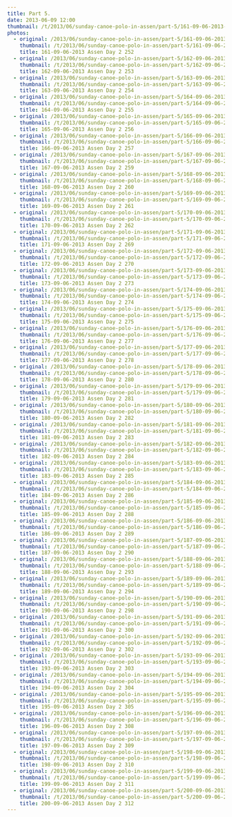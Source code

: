 ```yaml
---
title: Part 5.
date: 2013-06-09 12:00
thumbnail: /t/2013/06/sunday-canoe-polo-in-assen/part-5/161-09-06-2013-assen-day-2-252.jpg
photos:
  - original: /2013/06/sunday-canoe-polo-in-assen/part-5/161-09-06-2013-assen-day-2-252.jpg
    thumbnail: /t/2013/06/sunday-canoe-polo-in-assen/part-5/161-09-06-2013-assen-day-2-252.jpg
    title: 161-09-06-2013 Assen Day 2 252
  - original: /2013/06/sunday-canoe-polo-in-assen/part-5/162-09-06-2013-assen-day-2-253.jpg
    thumbnail: /t/2013/06/sunday-canoe-polo-in-assen/part-5/162-09-06-2013-assen-day-2-253.jpg
    title: 162-09-06-2013 Assen Day 2 253
  - original: /2013/06/sunday-canoe-polo-in-assen/part-5/163-09-06-2013-assen-day-2-254.jpg
    thumbnail: /t/2013/06/sunday-canoe-polo-in-assen/part-5/163-09-06-2013-assen-day-2-254.jpg
    title: 163-09-06-2013 Assen Day 2 254
  - original: /2013/06/sunday-canoe-polo-in-assen/part-5/164-09-06-2013-assen-day-2-255.jpg
    thumbnail: /t/2013/06/sunday-canoe-polo-in-assen/part-5/164-09-06-2013-assen-day-2-255.jpg
    title: 164-09-06-2013 Assen Day 2 255
  - original: /2013/06/sunday-canoe-polo-in-assen/part-5/165-09-06-2013-assen-day-2-256.jpg
    thumbnail: /t/2013/06/sunday-canoe-polo-in-assen/part-5/165-09-06-2013-assen-day-2-256.jpg
    title: 165-09-06-2013 Assen Day 2 256
  - original: /2013/06/sunday-canoe-polo-in-assen/part-5/166-09-06-2013-assen-day-2-257.jpg
    thumbnail: /t/2013/06/sunday-canoe-polo-in-assen/part-5/166-09-06-2013-assen-day-2-257.jpg
    title: 166-09-06-2013 Assen Day 2 257
  - original: /2013/06/sunday-canoe-polo-in-assen/part-5/167-09-06-2013-assen-day-2-259.jpg
    thumbnail: /t/2013/06/sunday-canoe-polo-in-assen/part-5/167-09-06-2013-assen-day-2-259.jpg
    title: 167-09-06-2013 Assen Day 2 259
  - original: /2013/06/sunday-canoe-polo-in-assen/part-5/168-09-06-2013-assen-day-2-260.jpg
    thumbnail: /t/2013/06/sunday-canoe-polo-in-assen/part-5/168-09-06-2013-assen-day-2-260.jpg
    title: 168-09-06-2013 Assen Day 2 260
  - original: /2013/06/sunday-canoe-polo-in-assen/part-5/169-09-06-2013-assen-day-2-261.jpg
    thumbnail: /t/2013/06/sunday-canoe-polo-in-assen/part-5/169-09-06-2013-assen-day-2-261.jpg
    title: 169-09-06-2013 Assen Day 2 261
  - original: /2013/06/sunday-canoe-polo-in-assen/part-5/170-09-06-2013-assen-day-2-262.jpg
    thumbnail: /t/2013/06/sunday-canoe-polo-in-assen/part-5/170-09-06-2013-assen-day-2-262.jpg
    title: 170-09-06-2013 Assen Day 2 262
  - original: /2013/06/sunday-canoe-polo-in-assen/part-5/171-09-06-2013-assen-day-2-269.jpg
    thumbnail: /t/2013/06/sunday-canoe-polo-in-assen/part-5/171-09-06-2013-assen-day-2-269.jpg
    title: 171-09-06-2013 Assen Day 2 269
  - original: /2013/06/sunday-canoe-polo-in-assen/part-5/172-09-06-2013-assen-day-2-270.jpg
    thumbnail: /t/2013/06/sunday-canoe-polo-in-assen/part-5/172-09-06-2013-assen-day-2-270.jpg
    title: 172-09-06-2013 Assen Day 2 270
  - original: /2013/06/sunday-canoe-polo-in-assen/part-5/173-09-06-2013-assen-day-2-273.jpg
    thumbnail: /t/2013/06/sunday-canoe-polo-in-assen/part-5/173-09-06-2013-assen-day-2-273.jpg
    title: 173-09-06-2013 Assen Day 2 273
  - original: /2013/06/sunday-canoe-polo-in-assen/part-5/174-09-06-2013-assen-day-2-274.jpg
    thumbnail: /t/2013/06/sunday-canoe-polo-in-assen/part-5/174-09-06-2013-assen-day-2-274.jpg
    title: 174-09-06-2013 Assen Day 2 274
  - original: /2013/06/sunday-canoe-polo-in-assen/part-5/175-09-06-2013-assen-day-2-275.jpg
    thumbnail: /t/2013/06/sunday-canoe-polo-in-assen/part-5/175-09-06-2013-assen-day-2-275.jpg
    title: 175-09-06-2013 Assen Day 2 275
  - original: /2013/06/sunday-canoe-polo-in-assen/part-5/176-09-06-2013-assen-day-2-277.jpg
    thumbnail: /t/2013/06/sunday-canoe-polo-in-assen/part-5/176-09-06-2013-assen-day-2-277.jpg
    title: 176-09-06-2013 Assen Day 2 277
  - original: /2013/06/sunday-canoe-polo-in-assen/part-5/177-09-06-2013-assen-day-2-278.jpg
    thumbnail: /t/2013/06/sunday-canoe-polo-in-assen/part-5/177-09-06-2013-assen-day-2-278.jpg
    title: 177-09-06-2013 Assen Day 2 278
  - original: /2013/06/sunday-canoe-polo-in-assen/part-5/178-09-06-2013-assen-day-2-280.jpg
    thumbnail: /t/2013/06/sunday-canoe-polo-in-assen/part-5/178-09-06-2013-assen-day-2-280.jpg
    title: 178-09-06-2013 Assen Day 2 280
  - original: /2013/06/sunday-canoe-polo-in-assen/part-5/179-09-06-2013-assen-day-2-281.jpg
    thumbnail: /t/2013/06/sunday-canoe-polo-in-assen/part-5/179-09-06-2013-assen-day-2-281.jpg
    title: 179-09-06-2013 Assen Day 2 281
  - original: /2013/06/sunday-canoe-polo-in-assen/part-5/180-09-06-2013-assen-day-2-282.jpg
    thumbnail: /t/2013/06/sunday-canoe-polo-in-assen/part-5/180-09-06-2013-assen-day-2-282.jpg
    title: 180-09-06-2013 Assen Day 2 282
  - original: /2013/06/sunday-canoe-polo-in-assen/part-5/181-09-06-2013-assen-day-2-283.jpg
    thumbnail: /t/2013/06/sunday-canoe-polo-in-assen/part-5/181-09-06-2013-assen-day-2-283.jpg
    title: 181-09-06-2013 Assen Day 2 283
  - original: /2013/06/sunday-canoe-polo-in-assen/part-5/182-09-06-2013-assen-day-2-284.jpg
    thumbnail: /t/2013/06/sunday-canoe-polo-in-assen/part-5/182-09-06-2013-assen-day-2-284.jpg
    title: 182-09-06-2013 Assen Day 2 284
  - original: /2013/06/sunday-canoe-polo-in-assen/part-5/183-09-06-2013-assen-day-2-285.jpg
    thumbnail: /t/2013/06/sunday-canoe-polo-in-assen/part-5/183-09-06-2013-assen-day-2-285.jpg
    title: 183-09-06-2013 Assen Day 2 285
  - original: /2013/06/sunday-canoe-polo-in-assen/part-5/184-09-06-2013-assen-day-2-286.jpg
    thumbnail: /t/2013/06/sunday-canoe-polo-in-assen/part-5/184-09-06-2013-assen-day-2-286.jpg
    title: 184-09-06-2013 Assen Day 2 286
  - original: /2013/06/sunday-canoe-polo-in-assen/part-5/185-09-06-2013-assen-day-2-288.jpg
    thumbnail: /t/2013/06/sunday-canoe-polo-in-assen/part-5/185-09-06-2013-assen-day-2-288.jpg
    title: 185-09-06-2013 Assen Day 2 288
  - original: /2013/06/sunday-canoe-polo-in-assen/part-5/186-09-06-2013-assen-day-2-289.jpg
    thumbnail: /t/2013/06/sunday-canoe-polo-in-assen/part-5/186-09-06-2013-assen-day-2-289.jpg
    title: 186-09-06-2013 Assen Day 2 289
  - original: /2013/06/sunday-canoe-polo-in-assen/part-5/187-09-06-2013-assen-day-2-290.jpg
    thumbnail: /t/2013/06/sunday-canoe-polo-in-assen/part-5/187-09-06-2013-assen-day-2-290.jpg
    title: 187-09-06-2013 Assen Day 2 290
  - original: /2013/06/sunday-canoe-polo-in-assen/part-5/188-09-06-2013-assen-day-2-293.jpg
    thumbnail: /t/2013/06/sunday-canoe-polo-in-assen/part-5/188-09-06-2013-assen-day-2-293.jpg
    title: 188-09-06-2013 Assen Day 2 293
  - original: /2013/06/sunday-canoe-polo-in-assen/part-5/189-09-06-2013-assen-day-2-294.jpg
    thumbnail: /t/2013/06/sunday-canoe-polo-in-assen/part-5/189-09-06-2013-assen-day-2-294.jpg
    title: 189-09-06-2013 Assen Day 2 294
  - original: /2013/06/sunday-canoe-polo-in-assen/part-5/190-09-06-2013-assen-day-2-298.jpg
    thumbnail: /t/2013/06/sunday-canoe-polo-in-assen/part-5/190-09-06-2013-assen-day-2-298.jpg
    title: 190-09-06-2013 Assen Day 2 298
  - original: /2013/06/sunday-canoe-polo-in-assen/part-5/191-09-06-2013-assen-day-2-300.jpg
    thumbnail: /t/2013/06/sunday-canoe-polo-in-assen/part-5/191-09-06-2013-assen-day-2-300.jpg
    title: 191-09-06-2013 Assen Day 2 300
  - original: /2013/06/sunday-canoe-polo-in-assen/part-5/192-09-06-2013-assen-day-2-302.jpg
    thumbnail: /t/2013/06/sunday-canoe-polo-in-assen/part-5/192-09-06-2013-assen-day-2-302.jpg
    title: 192-09-06-2013 Assen Day 2 302
  - original: /2013/06/sunday-canoe-polo-in-assen/part-5/193-09-06-2013-assen-day-2-303.jpg
    thumbnail: /t/2013/06/sunday-canoe-polo-in-assen/part-5/193-09-06-2013-assen-day-2-303.jpg
    title: 193-09-06-2013 Assen Day 2 303
  - original: /2013/06/sunday-canoe-polo-in-assen/part-5/194-09-06-2013-assen-day-2-304.jpg
    thumbnail: /t/2013/06/sunday-canoe-polo-in-assen/part-5/194-09-06-2013-assen-day-2-304.jpg
    title: 194-09-06-2013 Assen Day 2 304
  - original: /2013/06/sunday-canoe-polo-in-assen/part-5/195-09-06-2013-assen-day-2-305.jpg
    thumbnail: /t/2013/06/sunday-canoe-polo-in-assen/part-5/195-09-06-2013-assen-day-2-305.jpg
    title: 195-09-06-2013 Assen Day 2 305
  - original: /2013/06/sunday-canoe-polo-in-assen/part-5/196-09-06-2013-assen-day-2-308.jpg
    thumbnail: /t/2013/06/sunday-canoe-polo-in-assen/part-5/196-09-06-2013-assen-day-2-308.jpg
    title: 196-09-06-2013 Assen Day 2 308
  - original: /2013/06/sunday-canoe-polo-in-assen/part-5/197-09-06-2013-assen-day-2-309.jpg
    thumbnail: /t/2013/06/sunday-canoe-polo-in-assen/part-5/197-09-06-2013-assen-day-2-309.jpg
    title: 197-09-06-2013 Assen Day 2 309
  - original: /2013/06/sunday-canoe-polo-in-assen/part-5/198-09-06-2013-assen-day-2-310.jpg
    thumbnail: /t/2013/06/sunday-canoe-polo-in-assen/part-5/198-09-06-2013-assen-day-2-310.jpg
    title: 198-09-06-2013 Assen Day 2 310
  - original: /2013/06/sunday-canoe-polo-in-assen/part-5/199-09-06-2013-assen-day-2-311.jpg
    thumbnail: /t/2013/06/sunday-canoe-polo-in-assen/part-5/199-09-06-2013-assen-day-2-311.jpg
    title: 199-09-06-2013 Assen Day 2 311
  - original: /2013/06/sunday-canoe-polo-in-assen/part-5/200-09-06-2013-assen-day-2-312.jpg
    thumbnail: /t/2013/06/sunday-canoe-polo-in-assen/part-5/200-09-06-2013-assen-day-2-312.jpg
    title: 200-09-06-2013 Assen Day 2 312
---
```

